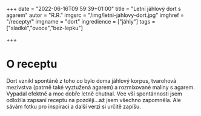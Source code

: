 +++
date = "2022-06-16T09:59:39+01:00"
title = "Letní jáhlový dort s agarem"
autor = "R.R."
imgsrc = "/img/letni-jahlovy-dort.jpg"
imghref = "/recepty/"
imgname = "dort"
ingredience = ["jáhly"]
tags = ["sladké","ovoce","bez-lepku"]

+++

# O receptu
Dort vznikl spontáně z toho co bylo doma jáhlový korpus, tvarohová mezivstva (patrně také vyztužená agarem) a rozmixované maliny s agarem. Vypadal efektně a moc dobře letně chutnal. 
Vee vší spontánnosti jsem odložila zapsaní receptu na později...až jsem všechno zapomněla. Ale sávám fotku pro inspiraci a další verzi si určitě zapíšu.


<!--more-->
